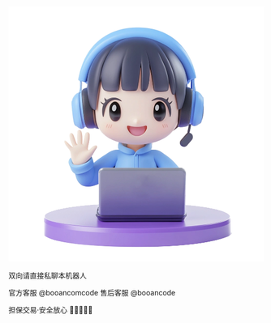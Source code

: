 
![](https://github.com/yootaocom/nfd/blob/main/data/kf.png)

双向请直接私聊本机器人

官方客服 @booancomcode
售后客服 @booancode

担保交易·安全放心
🌟🌈🌝🐳🍗

